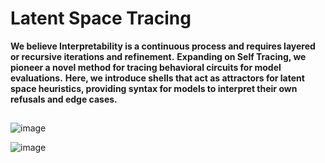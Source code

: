 # Latent Space Tracing

**We believe Interpretability is a continuous process and requires layered or recursive iterations and refinement.** **Expanding on Self Tracing, we pioneer a novel method for tracing behavioral circuits for model evaluations.** **Here, we introduce shells that act as attractors for latent space heuristics, providing syntax for models to interpret their own refusals and edge cases.**
##

![image](https://github.com/user-attachments/assets/303ce659-022f-4d0a-bfbc-025f896478f9)

![image](https://github.com/user-attachments/assets/a9af2eda-7014-42d0-b771-e7a87006b3a4)
